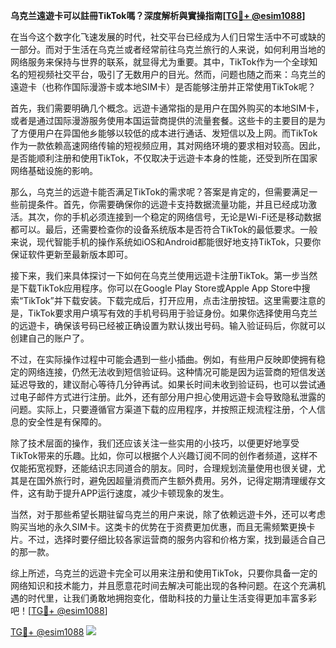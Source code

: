 **乌克兰遠遊卡可以註冊TikTok嗎？深度解析與實操指南[[TG💪+ @esim1088](https://t.me/s/esim1088)]**

在当今这个数字化飞速发展的时代，社交平台已经成为人们日常生活中不可或缺的一部分。而对于生活在乌克兰或者经常前往乌克兰旅行的人来说，如何利用当地的网络服务来保持与世界的联系，就显得尤为重要。其中，TikTok作为一个全球知名的短视频社交平台，吸引了无数用户的目光。然而，问题也随之而来：乌克兰的遠遊卡（也称作国际漫游卡或本地SIM卡）是否能够注册并正常使用TikTok呢？

首先，我们需要明确几个概念。远遊卡通常指的是用户在国外购买的本地SIM卡，或者是通过国际漫游服务使用本国运营商提供的流量套餐。这些卡的主要目的是为了方便用户在异国他乡能够以较低的成本进行通话、发短信以及上网。而TikTok作为一款依赖高速网络传输的短视频应用，其对网络环境的要求相对较高。因此，是否能顺利注册和使用TikTok，不仅取决于远遊卡本身的性能，还受到所在国家网络基础设施的影响。

那么，乌克兰的远遊卡能否满足TikTok的需求呢？答案是肯定的，但需要满足一些前提条件。首先，你需要确保你的远遊卡支持数据流量功能，并且已经成功激活。其次，你的手机必须连接到一个稳定的网络信号，无论是Wi-Fi还是移动数据都可以。最后，还需要检查你的设备系统版本是否符合TikTok的最低要求。一般来说，现代智能手机的操作系统如iOS和Android都能很好地支持TikTok，只要你保证软件更新至最新版本即可。

接下来，我们来具体探讨一下如何在乌克兰使用远遊卡注册TikTok。第一步当然是下载TikTok应用程序。你可以在Google Play Store或Apple App Store中搜索“TikTok”并下载安装。下载完成后，打开应用，点击注册按钮。这里需要注意的是，TikTok要求用户填写有效的手机号码用于验证身份。如果你选择使用乌克兰的远遊卡，确保该号码已经被正确设置为默认拨出号码。输入验证码后，你就可以创建自己的账户了。

不过，在实际操作过程中可能会遇到一些小插曲。例如，有些用户反映即使拥有稳定的网络连接，仍然无法收到短信验证码。这种情况可能是因为运营商的短信发送延迟导致的，建议耐心等待几分钟再试。如果长时间未收到验证码，也可以尝试通过电子邮件方式进行注册。此外，还有部分用户担心使用远遊卡会导致隐私泄露的问题。实际上，只要遵循官方渠道下载的应用程序，并按照正规流程注册，个人信息的安全性是有保障的。

除了技术层面的操作，我们还应该关注一些实用的小技巧，以便更好地享受TikTok带来的乐趣。比如，你可以根据个人兴趣订阅不同的创作者频道，这样不仅能拓宽视野，还能结识志同道合的朋友。同时，合理规划流量使用也很关键，尤其是在国外旅行时，避免因超量消费而产生额外费用。另外，记得定期清理缓存文件，这有助于提升APP运行速度，减少卡顿现象的发生。

当然，对于那些希望长期驻留乌克兰的用户来说，除了依赖远遊卡外，还可以考虑购买当地的永久SIM卡。这类卡的优势在于资费更加优惠，而且无需频繁更换卡片。不过，选择时要仔细比较各家运营商的服务内容和价格方案，找到最适合自己的那一款。

综上所述，乌克兰的远遊卡完全可以用来注册和使用TikTok，只要你具备一定的网络知识和技术能力，并且愿意花时间去解决可能出现的各种问题。在这个充满机遇的时代里，让我们勇敢地拥抱变化，借助科技的力量让生活变得更加丰富多彩吧！[[TG💪+ @esim1088](https://t.me/s/esim1088)]

[TG💪+ @esim1088](https://t.me/s/esim1088) ![](https://i.postimg.cc/4NQfJmqS/Snipaste-2025-05-13-00-14-12.png)